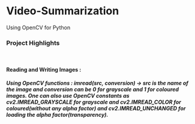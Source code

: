# Video-Summarization
Using OpenCV for Python

<h3>Project Highlights </h3>
<br>
<h4>Reading and Writing Images :</h4>
<h5>Using OpenCV functions : <em>imread(src, conversion)</em> -> src is the name of the image and conversion can be 0 for grayscale and 1 for coloured images. One can also use OpenCV constants as cv2.IMREAD_GRAYSCALE for grayscale and cv2.IMREAD_COLOR for coloured(without any alpha factor) and cv2.IMREAD_UNCHANGED for loading the alpha factor(transparency). </h5>
